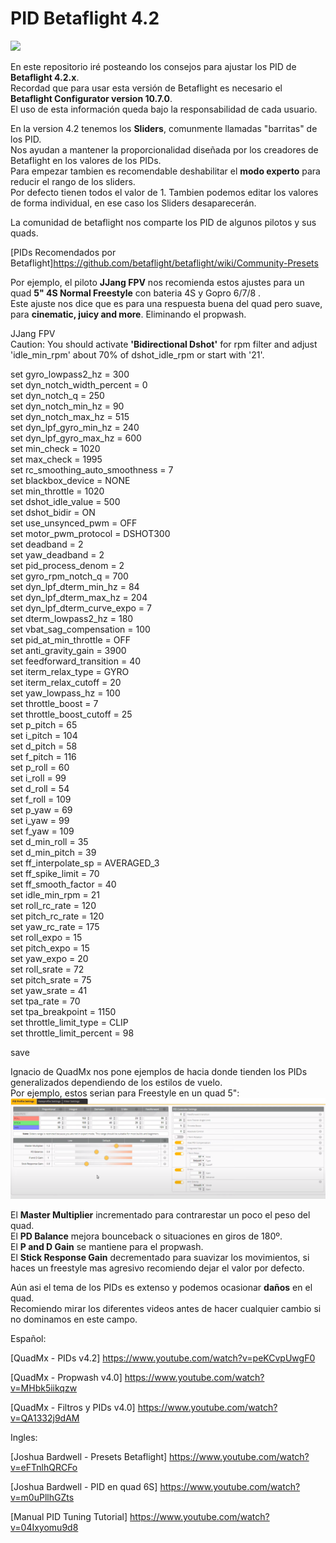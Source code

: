 # PID Betaflight 4.2

<img src="https://raw.githubusercontent.com/wiki/betaflight/betaflight/images/betaflight/bf_logo.png">

En este repositorio iré posteando los consejos para ajustar los PID de **Betaflight 4.2.x**.  
Recordad que para usar esta versión de Betaflight es necesario el **Betaflight Configurator version 10.7.0**.  
El uso de esta información queda bajo la responsabilidad de cada usuario.

En la version 4.2 tenemos los **Sliders**, comunmente llamadas "barritas" de los PID.      
Nos ayudan a mantener la proporcionalidad diseñada por los creadores de Betaflight en los valores de los PIDs.   
Para empezar tambien es recomendable deshabilitar el **modo experto** para reducir el rango de los sliders.  
Por defecto tienen todos el valor de 1. Tambien podemos editar los valores de forma individual, en ese caso los Sliders desaparecerán.   

La comunidad de betaflight nos comparte los PID de algunos pilotos y sus quads.  

[PIDs Recomendados por Betaflight]https://github.com/betaflight/betaflight/wiki/Community-Presets

Por ejemplo, el piloto **JJang FPV** nos recomienda estos ajustes para un quad **5" 4S Normal Freestyle** con bateria 4S y Gopro 6/7/8 .    
Este ajuste nos dice que es para una respuesta buena del quad pero suave, para **cinematic, juicy and more**. Eliminando el propwash.

JJang FPV  
Caution: You should activate **'Bidirectional Dshot'** for rpm filter and adjust 'idle_min_rpm' about 70% of dshot_idle_rpm or start with '21'.   

set gyro_lowpass2_hz = 300  
set dyn_notch_width_percent = 0  
set dyn_notch_q = 250  
set dyn_notch_min_hz = 90  
set dyn_notch_max_hz = 515  
set dyn_lpf_gyro_min_hz = 240  
set dyn_lpf_gyro_max_hz = 600  
set min_check = 1020  
set max_check = 1995  
set rc_smoothing_auto_smoothness = 7  
set blackbox_device = NONE  
set min_throttle = 1020  
set dshot_idle_value = 500  
set dshot_bidir = ON  
set use_unsynced_pwm = OFF  
set motor_pwm_protocol = DSHOT300  
set deadband = 2  
set yaw_deadband = 2  
set pid_process_denom = 2  
set gyro_rpm_notch_q = 700  
set dyn_lpf_dterm_min_hz = 84  
set dyn_lpf_dterm_max_hz = 204  
set dyn_lpf_dterm_curve_expo = 7  
set dterm_lowpass2_hz = 180  
set vbat_sag_compensation = 100  
set pid_at_min_throttle = OFF  
set anti_gravity_gain = 3900  
set feedforward_transition = 40  
set iterm_relax_type = GYRO  
set iterm_relax_cutoff = 20    
set yaw_lowpass_hz = 100  
set throttle_boost = 7  
set throttle_boost_cutoff = 25  
set p_pitch = 65  
set i_pitch = 104  
set d_pitch = 58  
set f_pitch = 116  
set p_roll = 60  
set i_roll = 99  
set d_roll = 54  
set f_roll = 109  
set p_yaw = 69  
set i_yaw = 99  
set f_yaw = 109  
set d_min_roll = 35  
set d_min_pitch = 39  
set ff_interpolate_sp = AVERAGED_3  
set ff_spike_limit = 70  
set ff_smooth_factor = 40  
set idle_min_rpm = 21  
set roll_rc_rate = 120  
set pitch_rc_rate = 120  
set yaw_rc_rate = 175  
set roll_expo = 15  
set pitch_expo = 15  
set yaw_expo = 20  
set roll_srate = 72  
set pitch_srate = 75  
set yaw_srate = 41  
set tpa_rate = 70  
set tpa_breakpoint = 1150  
set throttle_limit_type = CLIP  
set throttle_limit_percent = 98  

save  

Ignacio de QuadMx nos pone ejemplos de hacia donde tienden los PIDs generalizados dependiendo de los estilos de vuelo.  
Por ejemplo, estos serian para Freestyle en un quad 5":  
<img src="https://raw.githubusercontent.com/AirbenderFPV/PID-Betaflight-4.2/main/PIDejemploFreestyle.PNG">

El **Master Multiplier** incrementado para contrarestar un poco el peso del quad.   
El **PD Balance** mejora bounceback o situaciones en giros de 180º.  
El **P and D Gain** se mantiene para el propwash.   
El **Stick Response Gain** decrementado para suavizar los movimientos, si haces un freestyle mas agresivo recomiendo dejar el valor por defecto.  

Aún asi el tema de los PIDs es extenso y podemos ocasionar **daños** en el quad.  
Recomiendo mirar los diferentes videos antes de hacer cualquier cambio si no dominamos en este campo.   

Español:

[QuadMx - PIDs v4.2] https://www.youtube.com/watch?v=peKCvpUwgF0

[QuadMx - Propwash v4.0] https://www.youtube.com/watch?v=MHbk5iikqzw

[QuadMx - Filtros y PIDs v4.0] https://www.youtube.com/watch?v=QA1332j9dAM

Ingles:

[Joshua Bardwell - Presets Betaflight] https://www.youtube.com/watch?v=eFTnlhQRCFo

[Joshua Bardwell - PID en quad 6S] https://www.youtube.com/watch?v=m0uPllhGZts

[Manual PID Tuning Tutorial] https://www.youtube.com/watch?v=04Ixyomu9d8
